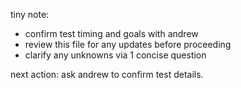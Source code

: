 tiny note:

* confirm test timing and goals with andrew
* review this file for any updates before proceeding
* clarify any unknowns via 1 concise question 

next action: ask andrew to confirm test details.